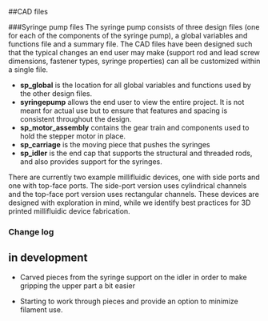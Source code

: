 ##CAD files

###Syringe pump files
The syringe pump consists of three design files (one for each of the components of the syringe pump), a global variables and functions file and a summary file.  The CAD files have been designed such that the typical changes an end user may make (support rod and lead screw dimensions, fastener types, syringe properties) can all be customized within a single file.

- **sp_global** is the location for all global variables and functions used by the other design files.
- **syringepump** allows the end user to view the entire project.  It is not meant for actual use but to ensure that features and spacing is consistent throughout the design.
- **sp\_motor\_assembly** contains the gear train and components used to hold the stepper motor in place.
- **sp_carriage** is the moving piece that pushes the syringes
- **sp_idler** is the end cap that supports the structural and threaded rods, and also provides support for the syringes.

There are currently two example millifluidic devices, one with side ports and one with top-face ports.  The side-port version uses cylindrical channels and the top-face port version uses rectangular channels.  These devices are designed with exploration in mind, while we identify best practices for 3D printed millifluidic device fabrication.

### Change log

**in development**
----
- Carved pieces from the syringe support on the idler in order to make gripping the upper part a bit easier

- Starting to work through pieces and provide an option to minimize filament use.

